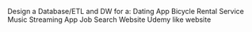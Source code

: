 Design a Database/ETL and DW for a:
  Dating App
  Bicycle Rental Service
  Music Streaming App
  Job Search Website
  Udemy like website

